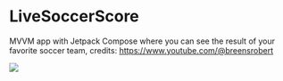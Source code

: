 # LiveSoccerScore
MVVM app with Jetpack Compose where you can see the result of your favorite soccer team, credits: https://www.youtube.com/@breensrobert

<img src = "https://user-images.githubusercontent.com/86673605/254430380-ab3554c0-cf48-4bc9-8439-04c18d3d8293.png">
